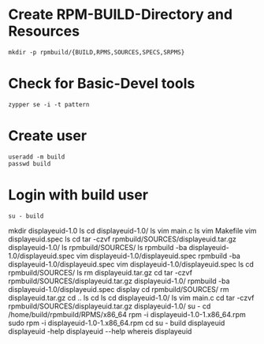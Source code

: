 # 
# Create RPM-BUILD-Directory and Resources
```
mkdir -p rpmbuild/{BUILD,RPMS,SOURCES,SPECS,SRPMS}
```
# Check for Basic-Devel tools
```
zypper se -i -t pattern
```
# Create user
```
useradd -m build
passwd build
```
# Login with build user
```
su - build
```













mkdir displayeuid-1.0
ls
cd displayeuid-1.0/
ls
vim main.c
ls
vim Makefile
vim displayeuid.spec
ls
cd
tar -czvf rpmbuild/SOURCES/displayeuid.tar.gz displayeuid-1.0/
ls rpmbuild/SOURCES/
ls
rpmbuild -ba displayeuid-1.0/displayeuid.spec 
vim displayeuid-1.0/displayeuid.spec 
rpmbuild -ba displayeuid-1.0/displayeuid.spec 
vim displayeuid-1.0/displayeuid.spec 
ls
cd rpmbuild/SOURCES/
ls
rm displayeuid.tar.gz
cd
tar -czvf rpmbuild/SOURCES/displayeuid.tar.gz displayeuid-1.0/
rpmbuild -ba displayeuid-1.0/displayeuid.spec 
display
cd rpmbuild/SOURCES/
rm displayeuid.tar.gz
cd ..
ls
cd
ls
cd displayeuid-1.0/
ls
vim main.c 
cd
tar -czvf rpmbuild/SOURCES/displayeuid.tar.gz displayeuid-1.0/
su -
cd /home/build/rpmbuild/RPMS/x86_64
rpm -i displayeuid-1.0-1.x86_64.rpm 
sudo rpm -i displayeuid-1.0-1.x86_64.rpm 
cd
su - build 
displayeuid 
displayeuid -help
displayeuid --help
whereis displayeuid
